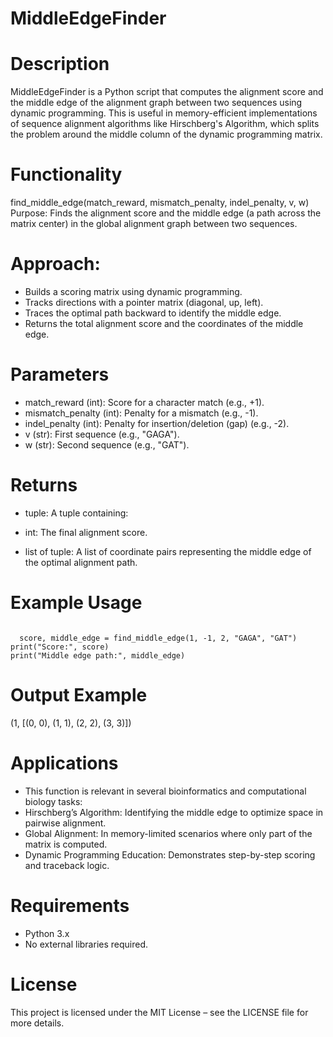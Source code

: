 # MiddleEdgeFinder

# Description
MiddleEdgeFinder is a Python script that computes the alignment score and the middle edge of the alignment graph between two sequences using dynamic programming. This is useful in memory-efficient implementations of sequence alignment algorithms like Hirschberg's Algorithm, which splits the problem around the middle column of the dynamic programming matrix.


# Functionality
find_middle_edge(match_reward, mismatch_penalty, indel_penalty, v, w)
Purpose:
Finds the alignment score and the middle edge (a path across the matrix center) in the global alignment graph between two sequences.

# Approach:

* Builds a scoring matrix using dynamic programming.
* Tracks directions with a pointer matrix (diagonal, up, left).
* Traces the optimal path backward to identify the middle edge.
* Returns the total alignment score and the coordinates of the middle edge.

# Parameters
* match_reward (int): Score for a character match (e.g., +1).
* mismatch_penalty (int): Penalty for a mismatch (e.g., -1).
* indel_penalty (int): Penalty for insertion/deletion (gap) (e.g., -2).
* v (str): First sequence (e.g., "GAGA").
* w (str): Second sequence (e.g., "GAT").

# Returns

* tuple: A tuple containing:

* int: The final alignment score.

* list of tuple: A list of coordinate pairs representing the middle edge of the optimal alignment path.

#  Example Usage

```

  score, middle_edge = find_middle_edge(1, -1, 2, "GAGA", "GAT")
print("Score:", score)
print("Middle edge path:", middle_edge)
```

# Output Example

(1, [(0, 0), (1, 1), (2, 2), (3, 3)])

# Applications

* This function is relevant in several bioinformatics and computational biology tasks:
* Hirschberg’s Algorithm: Identifying the middle edge to optimize space in pairwise alignment.
* Global Alignment: In memory-limited scenarios where only part of the matrix is computed.
* Dynamic Programming Education: Demonstrates step-by-step scoring and traceback logic.

# Requirements
* Python 3.x
* No external libraries required.

# License
This project is licensed under the MIT License – see the LICENSE file for more details.








